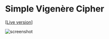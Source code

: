 # Simple Vigenère Cipher

[[Live version](https://saul-bt.github.io/vigenere-web-cipher)]

![screenshot](https://i.imgur.com/pkdlr1E.png)
